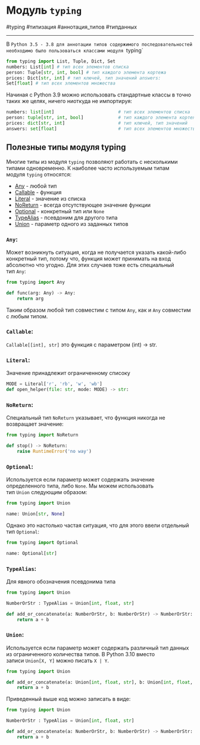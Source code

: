# Модуль `typing`
#typing #типизация #аннотация_типов #типданных 
***
В `Python 3.5 - 3.8 для аннотации типов содержимого последовательностей необходимо было пользоваться классами модуля `typing`

```python
from typing import List, Tuple, Dict, Set 
numbers: List[int] # тип всех элементов списка 
person: Tuple[str, int, bool] # тип каждого элемента кортежа 
prices: Dict[str, int] # тип ключей, тип значений answers: 
Set[float] # тип всех элементов множества
```

Начиная с Python 3.9 можно использовать стандартные классы в точно таких же целях, ничего ниоткуда не импортируя:

```python
numbers: list[int]                        # тип всех элементов списка
person: tuple[str, int, bool]             # тип каждого элемента кортежа
prices: dict[str, int]                    # тип ключей, тип значений
answers: set[float]                       # тип всех элементов множества
```

## Полезные типы модуля typing

Многие типы из модуля `typing` позволяют работать с несколькими типами одновременно. К наиболее часто используемым типам модуля `typing` относятся:
- [Any](#Any) - любой тип
- [Callable](#Callable) - функция
- [Literal](#Literal) - значение из списка
- [NoReturn](#NoReturn) - всегда отсутствующее значение функции
- [Optional](#Optional) - конкретный тип или `None`
- [TypeAlias](#TypeAlias) - псевдоним для другого типа
- [Union](#Union) - параметр одного из заданных типов

### `Any`:
Может возникнуть ситуация, когда не получается указать какой-либо конкретный тип, потому что, функция может принимать на вход абсолютно что угодно. Для этих случаев тоже есть специальный тип `Any`:

```python
from typing import Any

def func(arg: Any) -> Any:
    return arg
```

Таким образом любой тип совместим с типом `Any`, как и `Any` совместим с любым типом.


### `Callable`:
`Callable[[int], str]` это функция с параметром (int) -> str.


### `Literal`:
Значение принадлежит ограниченному списоку
```python
MODE = Literal['r', 'rb', 'w', 'wb']
def open_helper(file: str, mode: MODE) -> str:
```


### `NoReturn`:
Специальный тип `NoReturn` указывает, что функция никогда не возвращает значение:

```python
from typing import NoReturn

def stop() -> NoReturn:
    raise RuntimeError('no way')
```


### `Optional`:
Используется если параметр может содержать значение определенного типа, либо `None`. Мы можем использовать тип `Union` следующим образом:

```python
from typing import Union

name: Union[str, None]
```

Однако это настолько частая ситуация, что для этого ввели отдельный тип `Optional`:

```python
from typing import Optional

name: Optional[str]
```


### `TypeAlias`:
Для явного обозначения псевдонима типа

```python
from typing import Union

NumberOrStr : TypeAlias = Union[int, float, str]

def add_or_concatenate(a: NumberOrStr, b: NumberOrStr) -> NumberOrStr:
    return a + b
```


### `Union`:
Используется если параметр может содержать различный тип данных из ограниченного количества типов.
В Python 3.10 вместо записи `Union[X, Y]` можно писать `X | Y`.

```python
from typing import Union

def add_or_concatenate(a: Union[int, float, str], b: Union[int, float, str]) -> Union[int, float, str]:
    return a + b
```

Приведенный выше код можно записать в виде:

```python
from typing import Union

NumberOrStr : TypeAlias = Union[int, float, str]

def add_or_concatenate(a: NumberOrStr, b: NumberOrStr) -> NumberOrStr:
    return a + b
```